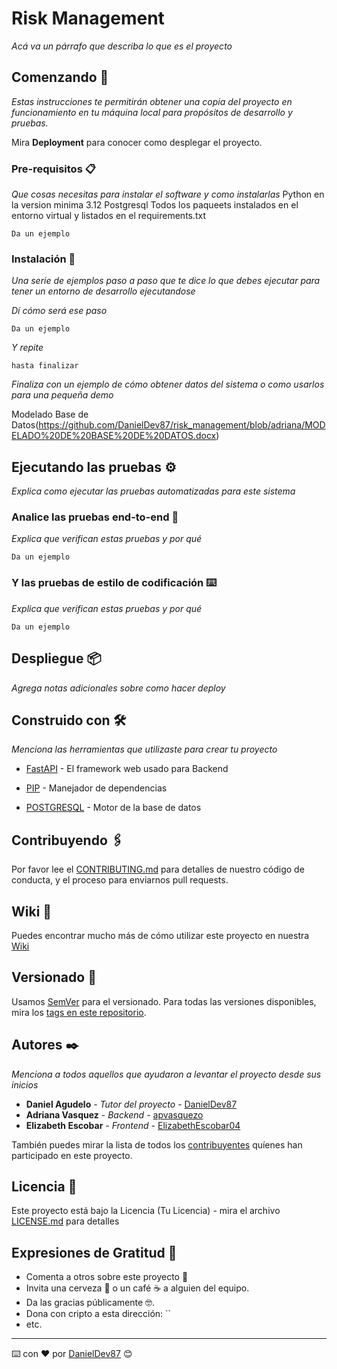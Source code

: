 # Risk Management

_Acá va un párrafo que describa lo que es el proyecto_

## Comenzando 🚀

_Estas instrucciones te permitirán obtener una copia del proyecto en funcionamiento en tu máquina local para propósitos de desarrollo y pruebas._

Mira **Deployment** para conocer como desplegar el proyecto.


### Pre-requisitos 📋

_Que cosas necesitas para instalar el software y como instalarlas_
Python en la version minima 3.12
Postgresql
Todos los paqueets instalados en el entorno virtual y listados en el requirements.txt


```
Da un ejemplo
```

### Instalación 🔧

_Una serie de ejemplos paso a paso que te dice lo que debes ejecutar para tener un entorno de desarrollo ejecutandose_

_Dí cómo será ese paso_

```
Da un ejemplo
```

_Y repite_

```
hasta finalizar
```

_Finaliza con un ejemplo de cómo obtener datos del sistema o como usarlos para una pequeña demo_

Modelado Base de Datos(<https://github.com/DanielDev87/risk_management/blob/adriana/MODELADO%20DE%20BASE%20DE%20DATOS.docx>) 

## Ejecutando las pruebas ⚙️

_Explica como ejecutar las pruebas automatizadas para este sistema_

### Analice las pruebas end-to-end 🔩

_Explica que verifican estas pruebas y por qué_

```
Da un ejemplo
```

### Y las pruebas de estilo de codificación ⌨️

_Explica que verifican estas pruebas y por qué_

```
Da un ejemplo
```

## Despliegue 📦

_Agrega notas adicionales sobre como hacer deploy_

## Construido con 🛠️

_Menciona las herramientas que utilizaste para crear tu proyecto_

* [FastAPI](https://fastapi.tiangolo.com/) - El framework web usado para Backend
* [PIP](https://pip.pypa.io/en/stable/user_guide/) - Manejador de dependencias

* [POSTGRESQL](https://www.postgresql.org/docs/) - Motor de la base de datos

## Contribuyendo 🖇️

Por favor lee el [CONTRIBUTING.md](https://gist.github.com/villanuevand/xxxxxx) para detalles de nuestro código de conducta, y el proceso para enviarnos pull requests.

## Wiki 📖

Puedes encontrar mucho más de cómo utilizar este proyecto en nuestra [Wiki](https://github.com/tu/proyecto/wiki)

## Versionado 📌

Usamos [SemVer](http://semver.org/) para el versionado. Para todas las versiones disponibles, mira los [tags en este repositorio](https://github.com/tu/proyecto/tags).

## Autores ✒️

_Menciona a todos aquellos que ayudaron a levantar el proyecto desde sus inicios_

* **Daniel Agudelo** - *Tutor del proyecto* - [DanielDev87](https://github.com/DanielDev87)
* **Adriana Vasquez** - *Backend* - [apvasquezo](https://github.com/apvasquezo)
* **Elizabeth Escobar** - *Frontend* - [ElizabethEscobar04](https://github.com/ElizabethEscobar04)

También puedes mirar la lista de todos los [contribuyentes](https://github.com/DanielDev87/risk_management/graphs/contributors) quíenes han participado en este proyecto. 

## Licencia 📄

Este proyecto está bajo la Licencia (Tu Licencia) - mira el archivo [LICENSE.md](LICENSE.md) para detalles

## Expresiones de Gratitud 🎁

* Comenta a otros sobre este proyecto 📢
* Invita una cerveza 🍺 o un café ☕ a alguien del equipo. 
* Da las gracias públicamente 🤓.
* Dona con cripto a esta dirección: ``
* etc.



---
⌨️ con ❤️ por [DanielDev87](https://github.com/DanielDev87) 😊
